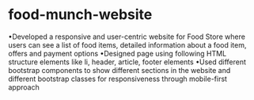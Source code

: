 # food-munch-website
•Developed a responsive and user-centric website for Food Store where users can see a list of food items, detailed
information about a food item, offers and payment options
•Designed page using following HTML structure elements like li, header, article, footer elements
•Used different bootstrap components to show different sections in the website and different bootstrap classes for
responsiveness through mobile-first approach
